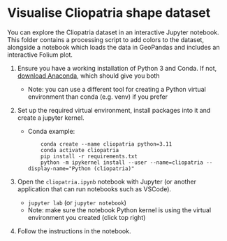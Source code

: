 # Visualise Cliopatria shape dataset

You can explore the Cliopatria dataset in an interactive Jupyter notebook. This folder contains a processing script to add colors to the dataset, alongside a notebook which loads the data in GeoPandas and includes an interactive Folium plot.

1. Ensure you have a working installation of Python 3 and Conda. If not, [download Anaconda](https://docs.anaconda.com/free/anaconda/install/index.html), which should give you both
    - Note: you can use a different tool for creating a Python virtual environment than conda (e.g. venv) if you prefer

2. Set up the required virtual environment, install packages into it and create a jupyter kernel.
    - Conda example:
        ```
            conda create --name cliopatria python=3.11
            conda activate cliopatria
            pip install -r requirements.txt
            python -m ipykernel install --user --name=cliopatria --display-name="Python (cliopatria)"
        ```

3. Open the `cliopatria.ipynb` notebook with Jupyter (or another application that can run notebooks such as VSCode).
    - `jupyter lab` (or `jupyter notebook`)
    - Note: make sure the notebook Python kernel is using the virtual environment you created (click top right)
4. Follow the instructions in the notebook.